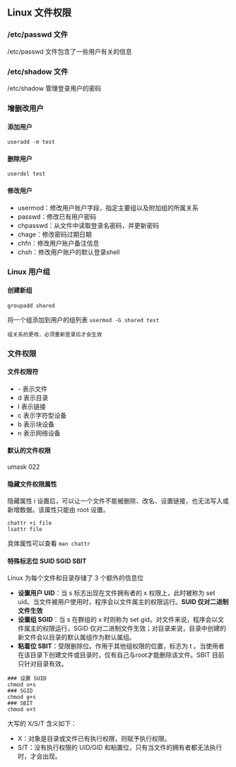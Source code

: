 ## Linux 文件权限
### /etc/passwd 文件
/etc/passwd 文件包含了一些用户有关的信息

### /etc/shadow 文件
/etc/shadow 管理登录用户的密码

### 增删改用户
#### 添加用户
`useradd -m test`

#### 删除用户
`userdel test`

#### 修改用户
- usermod：修改用户账户字段，指定主要组以及附加组的所属关系
- passwd：修改已有用户密码
- chpasswd：从文件中读取登录名密码，并更新密码
- chage：修改密码过期日期
- chfn：修改用户账户备注信息
- chsh：修改用户账户的默认登录shell


### Linux 用户组
#### 创建新组
`groupadd shared`

将一个组添加到用户的组列表
`usermod -G shared test`

```ad-tip
组关系的更改，必须重新登录后才会生效
```


### 文件权限
#### 文件权限符
- \- 表示文件
- d 表示目录
- l 表示链接
- c 表示字符型设备
- b 表示块设备
- n 表示网络设备

#### 默认的文件权限
umask 022

#### 隐藏文件权限属性
隐藏属性 i 设置后，可以让一个文件不能被删除、改名、设置链接，也无法写入或新增数据。该属性只能由 root 设置。
```shell
chattr +i file
lsattr file
```

具体属性可以查看 `man chattr`

#### 特殊标志位 SUID SGID SBIT
Linux 为每个文件和目录存储了 3 个额外的信息位
- **设置用户 UID**：当 s 标志出现在文件拥有者的 x 权限上，此时被称为 set uid。当文件被用户使用时，程序会以文件属主的权限运行。**SUID 仅对二进制文件生效**
- **设置组 SGID**：当 s 在群组的 x 时则称为 set gid。对文件来说，程序会以文件属主的权限运行，SGID 仅对二进制文件生效；对目录来说，目录中创建的新文件会以目录的默认属组作为默认属组。
- **粘着位 SBIT**：受限删除位。作用于其他组权限的位置，标志为 t 。当使用者在该目录下创建文件或目录时，仅有自己与root才能删除该文件。SBIT 目前只针对目录有效。

```shell
### 设置 SUID
chmod u+s
### SGID
chmod g+s
### SBIT
chmod o+t
```
大写的 X/S/T 含义如下：
- X：对象是目录或文件已有执行权限，则赋予执行权限。
- S/T：没有执行权限的 UID/GID 和粘置位，只有当文件的拥有者都无法执行时，才会出现。